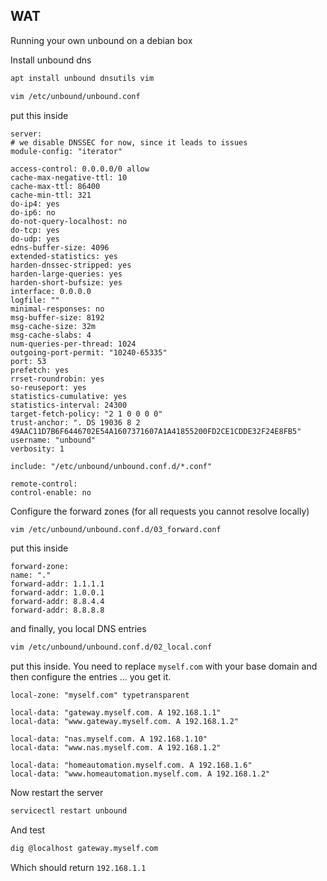 ## WAT

Running your own unbound on a debian box

Install unbound dns
```bash
apt install unbound dnsutils vim
```

```bash
vim /etc/unbound/unbound.conf
```

put this inside

``` 
server:
# we disable DNSSEC for now, since it leads to issues
module-config: "iterator"

access-control: 0.0.0.0/0 allow
cache-max-negative-ttl: 10
cache-max-ttl: 86400
cache-min-ttl: 321
do-ip4: yes
do-ip6: no
do-not-query-localhost: no
do-tcp: yes
do-udp: yes
edns-buffer-size: 4096
extended-statistics: yes
harden-dnssec-stripped: yes
harden-large-queries: yes
harden-short-bufsize: yes
interface: 0.0.0.0
logfile: ""
minimal-responses: no
msg-buffer-size: 8192
msg-cache-size: 32m
msg-cache-slabs: 4
num-queries-per-thread: 1024
outgoing-port-permit: "10240-65335"
port: 53
prefetch: yes
rrset-roundrobin: yes
so-reuseport: yes
statistics-cumulative: yes
statistics-interval: 24300
target-fetch-policy: "2 1 0 0 0 0"
trust-anchor: ". DS 19036 8 2 49AAC11D7B6F6446702E54A1607371607A1A41855200FD2CE1CDDE32F24E8FB5"
username: "unbound"
verbosity: 1

include: "/etc/unbound/unbound.conf.d/*.conf"
        
remote-control:
control-enable: no
```

Configure the forward zones (for all requests you cannot resolve locally)

```bash
vim /etc/unbound/unbound.conf.d/03_forward.conf
```

put this inside

``` 
forward-zone:
name: "."
forward-addr: 1.1.1.1
forward-addr: 1.0.0.1
forward-addr: 8.8.4.4
forward-addr: 8.8.8.8
```

and finally, you local DNS entries

```bash
vim /etc/unbound/unbound.conf.d/02_local.conf
```

put this inside. You need to replace `myself.com` with your base domain and then configure the entries ... you get it.

``` 
local-zone: "myself.com" typetransparent

local-data: "gateway.myself.com. A 192.168.1.1"
local-data: "www.gateway.myself.com. A 192.168.1.2"

local-data: "nas.myself.com. A 192.168.1.10"
local-data: "www.nas.myself.com. A 192.168.1.2"

local-data: "homeautomation.myself.com. A 192.168.1.6"
local-data: "www.homeautomation.myself.com. A 192.168.1.2"
```

Now restart the server

```bash
servicectl restart unbound
```

And test

```bash
dig @localhost gateway.myself.com
```

Which should return `192.168.1.1`
